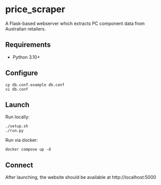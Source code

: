 # price_scraper

A Flask-based webserver which extracts PC component data from Australian retailers.

## Requirements

- Python 3.10+

## Configure

    cp db.conf.example db.conf
    vi db.conf

## Launch

Run locally:

    ./setup.sh
    ./run.py

Run via docker:

    docker compose up -d
    
## Connect

After launching, the website should be available at http://localhost:5000
